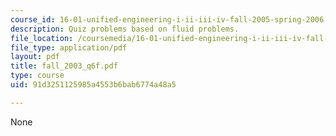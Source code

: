 ```yaml
---
course_id: 16-01-unified-engineering-i-ii-iii-iv-fall-2005-spring-2006
description: Quiz problems based on fluid problems.
file_location: /coursemedia/16-01-unified-engineering-i-ii-iii-iv-fall-2005-spring-2006/91d3251125985a4553b6bab6774a48a5_fall_2003_q6f.pdf
file_type: application/pdf
layout: pdf
title: fall_2003_q6f.pdf
type: course
uid: 91d3251125985a4553b6bab6774a48a5

---
```

None